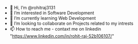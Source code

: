 - 👋 Hi, I’m @rohitraj3131
- 👀 I’m interested in Software Development
- 🌱 I’m currently learning Web Development
- 💞️ I’m looking to collaborate on Projects related to my intrests
- 📫 How to reach me - contaxt me on linkedin "https://www.linkedin.com/in/rohit-raj-52b106107/"
<!---
rohitraj3131/rohitraj3131 is a ✨ special ✨ repository because its `README.md` (this file) appears on your GitHub profile.
You can click the Preview link to take a look at your changes.
--->
